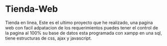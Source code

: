 # Tienda-Web
Tienda en linea, Este es el ultimo proyecto que he realizado, una pagina web con facil adpatacion de los requerimientos puedes tener el control de la pagina al 100% su base de datos esta programada con xampp en una sql, tiene estructuras de css, ajax y javascript.
